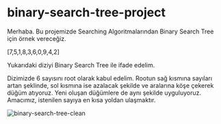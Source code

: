 # binary-search-tree-project

Merhaba. Bu projemizde Searching Algoritmalarından Binary Search Tree için örnek vereceğiz.

[7,5,1,8,3,6,0,9,4,2]

Yukarıdaki diziyi Binary Search Tree ile ifade edelim. 

Dizimizde 6 sayısını root olarak kabul edelim. Rootun sağ kısmına sayıları artan şeklinde, sol kısmına ise azalacak şekilde ve aralarına köşe çekerek düğüm atıyoruz. Yeni oluşan düğümlere de aynı şekilde uyguluyoruz. Amacımız, istenilen sayıya en kısa yoldan ulaşmaktır.

![binary-search-tree-clean](https://user-images.githubusercontent.com/28534878/152845107-25264bd2-e45c-4776-a735-f2e7b6e520da.jpeg)
